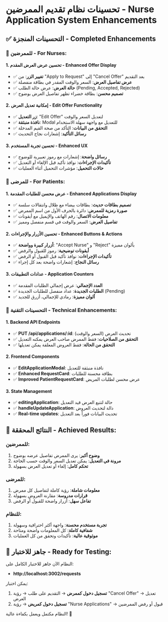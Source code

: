 # تحسينات نظام تقديم الممرضين - Nurse Application System Enhancements

## ✅ التحسينات المنجزة - Completed Enhancements

### 🔄 **للممرضين - For Nurses:**

#### 1. **تحسين عرض العرض المقدم - Enhanced Offer Display**
- ✅ **تغيير الزر**: من "Apply to Request" إلى "Cancel Offer" بعد التقديم
- ✅ **عرض تفاصيل العرض**: السعر والوقت المقدر في بطاقة منفصلة
- ✅ **حالة العرض**: عرض حالة الطلب (Pending, Accepted, Rejected)
- ✅ **تصميم محسن**: بطاقة خضراء تظهر تفاصيل العرض بوضوح

#### 2. **إمكانية تعديل العرض - Edit Offer Functionality**
- ✅ **زر التعديل**: "Edit Offer" لتعديل السعر والوقت
- ✅ **نافذة منبثقة**: Modal للتعديل مع واجهة سهلة الاستخدام
- ✅ **التحقق من البيانات**: التأكد من صحة القيم المدخلة
- ✅ **رسائل التأكيد**: إشعارات نجاح التحديث

#### 3. **تحسين تجربة المستخدم - Enhanced UX**
- ✅ **رسائل واضحة**: إشعارات مع رموز تعبيرية للوضوح
- ✅ **تأكيدات الإجراءات**: نوافذ تأكيد قبل الإلغاء أو التعديل
- ✅ **حالات التحميل**: مؤشرات التحميل أثناء العمليات

### 🏥 **للمرضى - For Patients:**

#### 1. **عرض محسن للطلبات المقدمة - Enhanced Applications Display**
- ✅ **تصميم بطاقات حديث**: بطاقات بيضاء مع ظلال وانتقالات سلسة
- ✅ **صورة رمزية للممرض**: دائرة بالحرف الأول من اسم الممرض
- ✅ **معلومات الاتصال**: رقم الهاتف والإيميل مع أيقونات
- ✅ **تفاصيل العرض**: السعر والوقت في قسم منفصل ومميز

#### 2. **تحسين الأزرار والإجراءات - Enhanced Buttons & Actions**
- ✅ **أزرار كبيرة وواضحة**: "Accept Nurse" و "Reject" بألوان مميزة
- ✅ **أيقونات توضيحية**: رموز للقبول والرفض
- ✅ **تأكيدات الإجراءات**: نوافذ تأكيد قبل القبول أو الرفض
- ✅ **رسائل النجاح**: إشعارات واضحة بعد كل إجراء

#### 3. **عدادات التطبيقات - Application Counters**
- ✅ **العدد الإجمالي**: عرض إجمالي الطلبات المقدمة
- ✅ **الطلبات الجديدة**: عداد منفصل للطلبات الجديدة (Pending)
- ✅ **ألوان مميزة**: رمادي للإجمالي، أزرق للجديد

### 🔧 **التحسينات التقنية - Technical Enhancements:**

#### 1. **Backend API Endpoints**
- ✅ **PUT /api/applications/:id**: تحديث العرض (السعر والوقت)
- ✅ **التحقق من الصلاحيات**: فقط الممرض صاحب العرض يمكنه التعديل
- ✅ **التحقق من الحالة**: فقط العروض المعلقة يمكن تعديلها

#### 2. **Frontend Components**
- ✅ **EditApplicationModal**: نافذة منبثقة للتعديل
- ✅ **Enhanced RequestCard**: بطاقة محسنة للطلبات
- ✅ **Improved PatientRequestCard**: عرض محسن لطلبات المريض

#### 3. **State Management**
- ✅ **editingApplication**: حالة لتتبع العرض قيد التعديل
- ✅ **handleUpdateApplication**: دالة لتحديث العروض
- ✅ **Real-time updates**: تحديث البيانات فوراً بعد التعديل

## 🎯 **النتائج المحققة - Achieved Results:**

### **للممرضين:**
1. **وضوح أكبر**: يرى الممرض تفاصيل عرضه بوضوح
2. **مرونة في التعديل**: يمكن تعديل السعر والوقت حسب الحاجة
3. **تحكم كامل**: إلغاء أو تعديل العرض بسهولة

### **للمرضى:**
1. **معلومات شاملة**: رؤية كاملة لتفاصيل كل ممرض
2. **قرارات مدروسة**: مقارنة العروض بسهولة
3. **تفاعل سهل**: أزرار واضحة للقبول أو الرفض

### **للنظام:**
1. **تجربة مستخدم محسنة**: واجهة أكثر احترافية وسهولة
2. **شفافية كاملة**: كل المعلومات واضحة ومتاحة
3. **موثوقية عالية**: تأكيدات وتحقق من كل العمليات

## 🚀 **جاهز للاختبار - Ready for Testing:**

النظام الآن جاهز للاختبار الكامل على:
- **http://localhost:3002/requests**

يمكن اختبار:
1. **تسجيل دخول كممرض** → التقديم على طلب → رؤية "Cancel Offer" → تعديل العرض
2. **تسجيل دخول كمريض** → رؤية "Nurse Applications" → قبول أو رفض الممرضين

النظام مكتمل ويعمل بكفاءة عالية! 🎉
